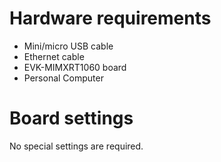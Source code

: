 Hardware requirements
===================
- Mini/micro USB cable
- Ethernet cable
- EVK-MIMXRT1060 board
- Personal Computer

Board settings
============
No special settings are required.

